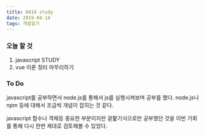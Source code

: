 ```yaml
---
title: 0414 study
date: 2019-04-14
tags: 개발일기
---
```


### 오늘 할 것

1. javascript STUDY
2. vue 이론 정리 마무리하기

### To Do

javascript를 공부하면서 node.js를 통해서 js를 실행시켜보며 공부를 했다. node.js나 npm 등에 대해서 조금씩 개념이 잡히는 것 같다.

javascript 함수나 객체등 중요한 부분이지만 겉핥기식으로만 공부했던 것을 이번 기회를 통해 다시 한번 제대로 검토해볼 수 있었다.

